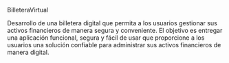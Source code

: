 BilleteraVirtual

Desarrollo de una billetera digital que permita a los usuarios gestionar sus activos financieros de manera segura y conveniente. El objetivo es entregar una aplicación funcional, segura y fácil de usar que proporcione a los usuarios una solución confiable para administrar sus activos financieros de manera digital.
